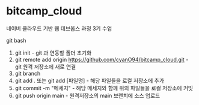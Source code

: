 # bitcamp_cloud
네이버 클라우드 기반 웹 데브옵스 과정 3기 수업

git bash
1. git init - git 과 연동할 폴더 초기화
2. git remote add origin https://github.com/cyanO94/bitcamp_cloud.git - git 원격 저장소에 새로 연결
3. git branch
4. git add . 또는 git add \[파일명\] - 해당 파일들을 로컬 저장소에 추가
5. git commit -m "메세지" - 해당 메세지와 함께 위의 파일들을 로컬 저장소에 커밋
6. git push origin main - 원격저장소의 main 브랜치에 소스 업로드
